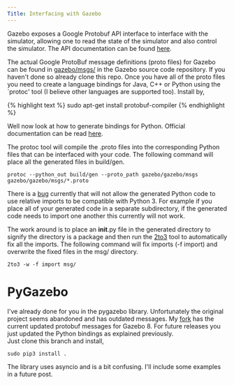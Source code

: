 ```yaml
---
Title: Interfacing with Gazebo
---
```


Gazebo exposes a Google Protobuf API interface to interface with the simulator,
allowing one to read the state of the simulator and also control the simulator.
The API documentation can be found
[here](http://osrf-distributions.s3.amazonaws.com/gazebo/msg-api/7.1.0/classes.html).

The actual Google ProtoBuf message definitions (proto files) for Gazebo can be found in
[gazebo/msgs/](https://bitbucket.org/osrf/gazebo/src/dce3030d87304270475ddb742e9be402bc383b5c/gazebo/msgs/?at=default)
in the Gazebo source code repository. If you haven't done so already clone this
repo. 
Once you have all of the proto files you need to create a language bindings for  Java, C++ or Python using the `protoc'
tool (I believe other languages are supported too). Install by,

{% highlight text %}
sudo apt-get install protobuf-compiler
{% endhighlight %}


Well now look at how to generate bindings for Python. 
Official documentation can be read
[here](https://developers.google.com/protocol-buffers/docs/reference/python-generated).

The protoc tool will compile the .proto files into the corresponding Python
files that can be interfaced with your code. The following command will place
all the generated files in build/gen.

~~~
protoc --python_out build/gen --proto_path gazebo/gazebo/msgs
gazebo/gazebo/msgs/*.proto
~~~


There is a [bug](https://github.com/google/protobuf/issues/1491) currently that will not allow the generated Python code to use
relative imports to be compatible with Python 3. For example if you place all of
your generated code in a separate subdirectory, if the generated code needs to
import one another this currently will not work.

The work around is to place an __init__.py file in the generated directory to
signify the directory is a package and then run the
[2to3](http://www.diveintopython3.net/porting-code-to-python-3-with-2to3.html) tool to automatically
fix all the imports. The following command will fix imports (-f import) and
overwrite the fixed files in the msg/ directory. 

~~~
2to3 -w -f import msg/
~~~


# PyGazebo

I've already done for you in the pygazebo library.
Unfortunately the original project seems abandoned and has outdated messages. My
[fork](https://github.com/wil3/pygazebo/tree/f_msgs) has the current updated
protobuf messages for Gazebo 8. For future releases you just updated the Python
bindings as explained previously.  
Just clone this branch and install,

~~~
sudo pip3 install .
~~~

The library uses asyncio and is a bit confusing. I'll include some examples in a
future post.

